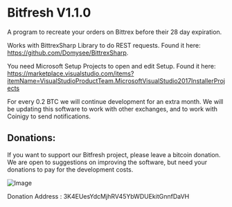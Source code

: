 # Bitfresh V1.1.0
A program to recreate your orders on Bittrex before their 28 day expiration.

Works with BittrexSharp Library to do REST requests.
Found it here: https://github.com/Domysee/BittrexSharp.

You need Microsoft Setup Projects to open and edit Setup.
Found it here: https://marketplace.visualstudio.com/items?itemName=VisualStudioProductTeam.MicrosoftVisualStudio2017InstallerProjects

For every 0.2 BTC we will continue development for an extra month. We will be updating this software to work with other exchanges, and to work with Coinigy to send notifications.

## Donations:

If you want to support our Bitfresh project, please leave a bitcoin donation. We are open to suggestions on improving the software, but need your donations to pay for the development costs.

![Image](https://pandoraswallet.com/addressinfo/DonationAddressQR.png)

Donation Address :
3K4EUesYdcMjhRV45YbWDUEkitGnnfDaVH
